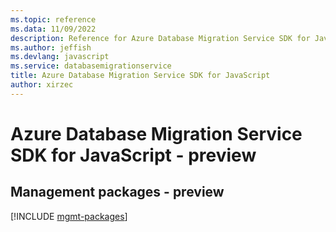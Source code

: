 ```yaml
---
ms.topic: reference
ms.data: 11/09/2022
description: Reference for Azure Database Migration Service SDK for JavaScript
ms.author: jeffish
ms.devlang: javascript
ms.service: databasemigrationservice
title: Azure Database Migration Service SDK for JavaScript
author: xirzec
---
```

# Azure Database Migration Service SDK for JavaScript - preview

## Management packages - preview
[!INCLUDE [mgmt-packages](database-migration-service-mgmt-index.md)]